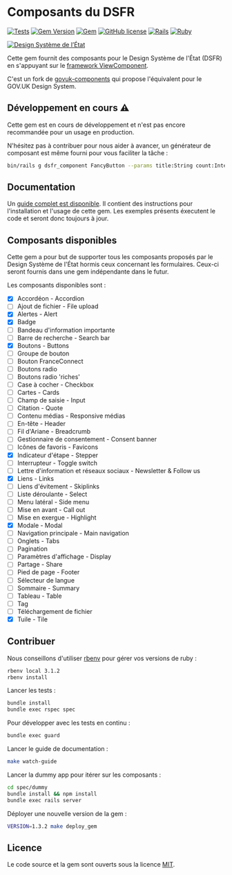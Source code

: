 # Composants du DSFR

[![Tests](https://github.com/betagouv/dsfr-view-components/workflows/Tests/badge.svg)](https://github.com/betagouv/dsfr-view-components/actions?query=workflow%3ATests)
[![Gem Version](https://badge.fury.io/rb/dsfr-view-components.svg)](https://badge.fury.io/rb/dsfr-view-components)
[![Gem](https://img.shields.io/gem/dt/dsfr-view-components?logo=rubygems)](https://rubygems.org/gems/dsfr-view-components)
[![GitHub license](https://img.shields.io/github/license/betagouv/dsfr-view-components)](https://github.com/betagouv/dsfr-view-components/blob/main/LICENSE)
[![Rails](https://img.shields.io/badge/Rails-6.1.5%20%E2%95%B1%207.0.3-E16D6D)](https://weblog.rubyonrails.org/releases/)
[![Ruby](https://img.shields.io/badge/Ruby-2.7.6%20%20%E2%95%B1%203.0.3%20%20%E2%95%B1%203.1.2-E16D6D)](https://www.ruby-lang.org/en/downloads/)

[![Design Système de lʼÉtat](https://img.shields.io/badge/Design%20Système%20de%20lʼÉtat-1.8.4-brightgreen)](https://www.systeme-de-design.gouv.fr/)

Cette gem fournit des composants pour le Design Système de l'État (DSFR) en s'appuyant sur le [framework ViewComponent](https://github.com/ViewComponent/view_component).

C'est un fork de [govuk-components](https://github.com/DFE-Digital/govuk-components) qui propose l'équivalent pour le GOV.UK Design System.


## Développement en cours ⚠️

Cette gem est en cours de développement et n'est pas encore
recommandée pour un usage en production.

N'hésitez pas à contribuer pour nous aider à avancer, un générateur de
composant est même fourni pour vous faciliter la tâche :

```sh
bin/rails g dsfr_component FancyButton --params title:String count:Integer
```

## Documentation

Un [guide complet est disponible](https://betagouv.github.io/dsfr-view-components/). Il contient des instructions pour l'installation et l'usage de cette gem. Les exemples présents éxecutent le code et seront donc toujours à jour.


## Composants disponibles

Cette gem a pour but de supporter tous les composants proposés par le Design Système de l'État hormis ceux concernant les formulaires. Ceux-ci seront fournis dans une gem indépendante dans le futur.

Les composants disponibles sont :

- [x] Accordéon - Accordion
- [ ] Ajout de fichier - File upload
- [x] Alertes - Alert
- [x] Badge
- [ ] Bandeau d'information importante
- [ ] Barre de recherche - Search bar
- [x] Boutons - Buttons
- [ ] Groupe de bouton
- [ ] Bouton FranceConnect
- [ ] Boutons radio
- [ ] Boutons radio 'riches'
- [ ] Case à cocher - Checkbox
- [ ] Cartes - Cards
- [ ] Champ de saisie - Input
- [ ] Citation - Quote
- [ ] Contenu médias - Responsive médias
- [ ] En-tête - Header
- [ ] Fil d'Ariane - Breadcrumb
- [ ] Gestionnaire de consentement - Consent banner
- [ ] Icônes de favoris - Favicons
- [x] Indicateur d'étape - Stepper
- [ ] Interrupteur - Toggle switch
- [ ] Lettre d'information et réseaux sociaux - Newsletter &amp; Follow us
- [x] Liens - Links
- [ ] Liens d'évitement - Skiplinks
- [ ] Liste déroulante - Select
- [ ] Menu latéral - Side menu
- [ ] Mise en avant - Call out
- [ ] Mise en exergue - Highlight
- [x] Modale - Modal
- [ ] Navigation principale - Main navigation
- [ ] Onglets - Tabs
- [ ] Pagination
- [ ] Paramètres d'affichage - Display
- [ ] Partage - Share
- [ ] Pied de page - Footer
- [ ] Sélecteur de langue
- [ ] Sommaire - Summary
- [ ] Tableau - Table
- [ ] Tag
- [ ] Téléchargement de fichier
- [x] Tuile - Tile

<!--
This library also provides helpers for creating [links](https://govuk-components.netlify.app/helpers/link),
[buttons](https://govuk-components.netlify.app/helpers/button), [skip links](https://govuk-components.netlify.app/helpers/skip-link)
and [back to top links](https://govuk-components.netlify.app/helpers/back-to-top-link).
-->

<!--
## Alternative syntax

All of the components can be rendered in two ways:

* directly using Rails’ `#render` method:

  ```erb
    <%= render DsfrComponent::WarningTextComponent.new do %>
      A serious warning
    <% end %>
  ```

* via the helper wrapper:

  ```erb
    <%= dsfr_warning_text do %>
      A serious warning
    <% end %>
  ```

  The naming convention for helpers is `dsfr_` followed by the component’s name in snake case. You can see the full list in [DsfrComponentsHelper](app/helpers/dsfr_components_helper.rb).

## Example use

This library allows components to be rendered with Rails’ `render` method or via the provided helpers. Here we’ll use the `dsfr_tabs` to render three tabbed sections:

```erb
<%= dsfr_tabs(title: 'Days of the week') do |component| %>
  <% component.tab(label: 'Monday') do %>
    <p>Monday’s child is fair of face</p>
  <% end %>

  <% component.tab(label: 'Tuesday') do %>
    <p>Tuesday’s child is full of grace</p>
  <% end %>

  <% component.tab(label: 'Wednesday') do %>
    <p>Wednesday’s child is full of woe</p>
  <% end %>
<% end %>
```

Here are the rendered tabs:

![Tabs preview](docs/images/tabs.png)

For examples on usage see the [guide page](https://govuk-components.netlify.app/).

## Setup

Add this line to your `config/application.rb`:

```ruby
require "govuk/components"
```

## Services using this library

* [Apply for teacher training](https://github.com/DFE-Digital/apply-for-teacher-training)
* [Find postgraduate teacher training](https://github.com/DFE-Digital/find-teacher-training)
* [Get help with technology](https://github.com/DFE-Digital/get-help-with-tech)
* [Publish teacher training courses](https://github.com/DFE-Digital/publish-teacher-training)
* [Register trainee teachers](https://github.com/DFE-Digital/register-trainee-teachers)
* [Teaching Vacancies](https://github.com/DFE-Digital/teaching-vacancies)

## Installation

Ajouter cette ligne à votre Gemfile:

```ruby
gem 'dsfr-components'
```

And then execute:

```sh
bundle
```

Or install it yourself as:

```sh
gem install govuk-components
```
-->

## Contribuer

Nous conseillons d'utiliser [rbenv](https://github.com/rbenv/rbenv) pour gérer vos versions de ruby :

```sh
rbenv local 3.1.2
rbenv install
```

Lancer les tests :

```sh
bundle install
bundle exec rspec spec
```

Pour développer avec les tests en continu :
```sh
bundle exec guard
```

Lancer le guide de documentation :

```sh
make watch-guide
```

Lancer la dummy app pour itérer sur les composants :

```sh
cd spec/dummy
bundle install && npm install
bundle exec rails server
```

Déployer une nouvelle version de la gem :

```sh
VERSION=1.3.2 make deploy_gem
```


## Licence

Le code source et la gem sont ouverts sous la licence [MIT](https://opensource.org/licenses/MIT).
